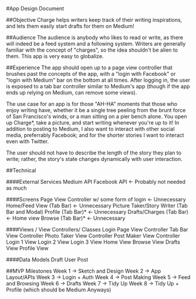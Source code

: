 #App Design Document


##Objective
Charge helps writers keep track of their writing inspirations, and lets them easily start drafts for them on Medium!


##Audience
The audience is anybody who likes to read or write, as there will indeed be a feed system and a following system. Writers are generally familiar with the concept of "charges", so the idea shouldn't be alien to them. This app is very easy to globalize.


##Experience
The app should open up to a page view controller that brushes past the concepts of the app, with a "login with Facebook" or "login with Medium" bar on the bottom at all times. After logging in, the user is exposed to a tab bar controller similar to Medium's app (though if the app ends up relying on Medium, can remove some views). 

The use case for an app is for those "AH-HA" moments that those who enjoy writing have, whether it be a single tree peeling from the brunt force of San Francisco's winds, or a man sitting on a pier bench alone. You open up Charge*, take a picture, and start writing whenever you're up to it! In addition to posting to Medium, I also want to interact with other social media, preferrably Facebook; and for the shorter stories I want to interact even with Twitter.

The user should not have to describe the length of the story they plan to write; rather, the story's state changes dynamically with user interaction.


##Technical

####External Services
Medium API
Facebook API <- Probably not needed as much

####Screens
Page View Controller w/ some form of login <- Unnecessary
Home/Feed View (Tab Bar) <- Unnecessary
Picture Taker/Story Writer (Tab Bar and Modal)
Profile (Tab Bar)* <- Unnecessary
Drafts/Charges (Tab Bar) <- Home view
Browse (Tab Bar)* <- Unnecessary


####Views / View Controllers/ Classes
Login Page View Controller
Tab Bar View Controller
Photo Taker View Controller
Post Maker View Controller
Login 1 View
Login 2 View
Login 3 View
Home View
Browse View
Drafts View
Profile View

####Data Models
Draft
User
Post


##MVP Milestones
Week 1 -> Sketch and Design
Week 2 -> App Layout/APIs
Week 3 -> Login + Auth
Week 4 -> Post Making
Week 5 -> Feed and Browsing
Week 6 -> Drafts
Week 7 -> Tidy Up
Week 8 -> Tidy Up + Profile (which should be Medium Anyways)
